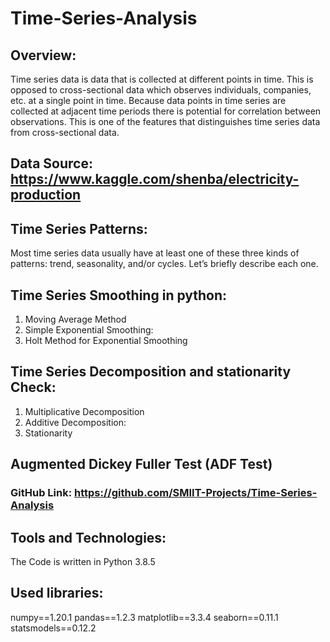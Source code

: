 # Time-Series-Analysis
## Overview:
Time series data is data that is collected at different points in time. This is opposed to cross-sectional data which observes individuals, companies, etc. at a single point in time. Because data points in time series are collected at adjacent time periods there is potential for correlation between observations. This is one of the features that distinguishes time series data from cross-sectional data.

## Data Source:  https://www.kaggle.com/shenba/electricity-production

## Time Series Patterns:
Most time series data usually have at least one of these three kinds of patterns: trend, seasonality, and/or cycles. Let’s briefly describe each one.
## Time Series Smoothing in python:
1.	Moving Average Method
2.	Simple Exponential Smoothing:
3.	Holt Method for Exponential Smoothing

## Time Series Decomposition and stationarity Check:
1. Multiplicative Decomposition
2. Additive Decomposition:
3. Stationarity

## Augmented Dickey Fuller Test (ADF Test)

### GitHub Link: https://github.com/SMIIT-Projects/Time-Series-Analysis


## Tools and Technologies:
The Code is written in Python 3.8.5

## Used libraries:
numpy==1.20.1
pandas==1.2.3
matplotlib==3.3.4
seaborn==0.11.1
statsmodels==0.12.2



